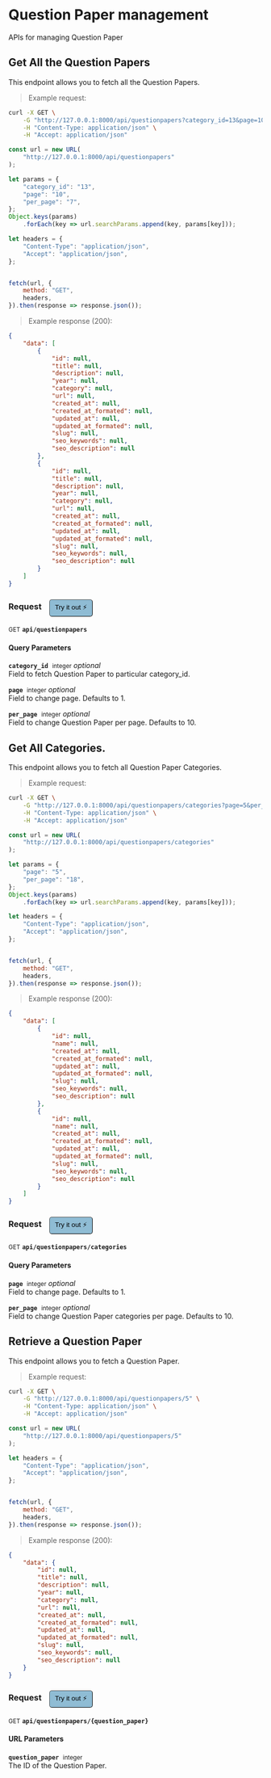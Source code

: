 # Question Paper management

APIs for managing Question Paper

## Get All the Question Papers


This endpoint allows you to fetch all the Question Papers.

> Example request:

```bash
curl -X GET \
    -G "http://127.0.0.1:8000/api/questionpapers?category_id=13&page=10&per_page=7" \
    -H "Content-Type: application/json" \
    -H "Accept: application/json"
```

```javascript
const url = new URL(
    "http://127.0.0.1:8000/api/questionpapers"
);

let params = {
    "category_id": "13",
    "page": "10",
    "per_page": "7",
};
Object.keys(params)
    .forEach(key => url.searchParams.append(key, params[key]));

let headers = {
    "Content-Type": "application/json",
    "Accept": "application/json",
};


fetch(url, {
    method: "GET",
    headers,
}).then(response => response.json());
```


> Example response (200):

```json
{
    "data": [
        {
            "id": null,
            "title": null,
            "description": null,
            "year": null,
            "category": null,
            "url": null,
            "created_at": null,
            "created_at_formated": null,
            "updated_at": null,
            "updated_at_formated": null,
            "slug": null,
            "seo_keywords": null,
            "seo_description": null
        },
        {
            "id": null,
            "title": null,
            "description": null,
            "year": null,
            "category": null,
            "url": null,
            "created_at": null,
            "created_at_formated": null,
            "updated_at": null,
            "updated_at_formated": null,
            "slug": null,
            "seo_keywords": null,
            "seo_description": null
        }
    ]
}
```
<div id="execution-results-GETapi-questionpapers" hidden>
    <blockquote>Received response<span id="execution-response-status-GETapi-questionpapers"></span>:</blockquote>
    <pre class="json"><code id="execution-response-content-GETapi-questionpapers"></code></pre>
</div>
<div id="execution-error-GETapi-questionpapers" hidden>
    <blockquote>Request failed with error:</blockquote>
    <pre><code id="execution-error-message-GETapi-questionpapers"></code></pre>
</div>
<form id="form-GETapi-questionpapers" data-method="GET" data-path="api/questionpapers" data-authed="0" data-hasfiles="0" data-headers='{"Content-Type":"application\/json","Accept":"application\/json"}' onsubmit="event.preventDefault(); executeTryOut('GETapi-questionpapers', this);">
<h3>
    Request&nbsp;&nbsp;&nbsp;
        <button type="button" style="background-color: #8fbcd4; padding: 5px 10px; border-radius: 5px; border-width: thin;" id="btn-tryout-GETapi-questionpapers" onclick="tryItOut('GETapi-questionpapers');">Try it out ⚡</button>
    <button type="button" style="background-color: #c97a7e; padding: 5px 10px; border-radius: 5px; border-width: thin;" id="btn-canceltryout-GETapi-questionpapers" onclick="cancelTryOut('GETapi-questionpapers');" hidden>Cancel</button>&nbsp;&nbsp;
    <button type="submit" style="background-color: #6ac174; padding: 5px 10px; border-radius: 5px; border-width: thin;" id="btn-executetryout-GETapi-questionpapers" hidden>Send Request 💥</button>
    </h3>
<p>
<small class="badge badge-green">GET</small>
 <b><code>api/questionpapers</code></b>
</p>
<h4 class="fancy-heading-panel"><b>Query Parameters</b></h4>
<p>
<b><code>category_id</code></b>&nbsp;&nbsp;<small>integer</small>     <i>optional</i> &nbsp;
<input type="number" name="category_id" data-endpoint="GETapi-questionpapers" data-component="query"  hidden>
<br>
Field to fetch Question Paper to particular category_id.</p>
<p>
<b><code>page</code></b>&nbsp;&nbsp;<small>integer</small>     <i>optional</i> &nbsp;
<input type="number" name="page" data-endpoint="GETapi-questionpapers" data-component="query"  hidden>
<br>
Field to change page. Defaults to 1.</p>
<p>
<b><code>per_page</code></b>&nbsp;&nbsp;<small>integer</small>     <i>optional</i> &nbsp;
<input type="number" name="per_page" data-endpoint="GETapi-questionpapers" data-component="query"  hidden>
<br>
Field to change Question Paper per page. Defaults to 10.</p>
</form>


## Get All Categories.


This endpoint allows you to fetch all Question Paper Categories.

> Example request:

```bash
curl -X GET \
    -G "http://127.0.0.1:8000/api/questionpapers/categories?page=5&per_page=18" \
    -H "Content-Type: application/json" \
    -H "Accept: application/json"
```

```javascript
const url = new URL(
    "http://127.0.0.1:8000/api/questionpapers/categories"
);

let params = {
    "page": "5",
    "per_page": "18",
};
Object.keys(params)
    .forEach(key => url.searchParams.append(key, params[key]));

let headers = {
    "Content-Type": "application/json",
    "Accept": "application/json",
};


fetch(url, {
    method: "GET",
    headers,
}).then(response => response.json());
```


> Example response (200):

```json
{
    "data": [
        {
            "id": null,
            "name": null,
            "created_at": null,
            "created_at_formated": null,
            "updated_at": null,
            "updated_at_formated": null,
            "slug": null,
            "seo_keywords": null,
            "seo_description": null
        },
        {
            "id": null,
            "name": null,
            "created_at": null,
            "created_at_formated": null,
            "updated_at": null,
            "updated_at_formated": null,
            "slug": null,
            "seo_keywords": null,
            "seo_description": null
        }
    ]
}
```
<div id="execution-results-GETapi-questionpapers-categories" hidden>
    <blockquote>Received response<span id="execution-response-status-GETapi-questionpapers-categories"></span>:</blockquote>
    <pre class="json"><code id="execution-response-content-GETapi-questionpapers-categories"></code></pre>
</div>
<div id="execution-error-GETapi-questionpapers-categories" hidden>
    <blockquote>Request failed with error:</blockquote>
    <pre><code id="execution-error-message-GETapi-questionpapers-categories"></code></pre>
</div>
<form id="form-GETapi-questionpapers-categories" data-method="GET" data-path="api/questionpapers/categories" data-authed="0" data-hasfiles="0" data-headers='{"Content-Type":"application\/json","Accept":"application\/json"}' onsubmit="event.preventDefault(); executeTryOut('GETapi-questionpapers-categories', this);">
<h3>
    Request&nbsp;&nbsp;&nbsp;
        <button type="button" style="background-color: #8fbcd4; padding: 5px 10px; border-radius: 5px; border-width: thin;" id="btn-tryout-GETapi-questionpapers-categories" onclick="tryItOut('GETapi-questionpapers-categories');">Try it out ⚡</button>
    <button type="button" style="background-color: #c97a7e; padding: 5px 10px; border-radius: 5px; border-width: thin;" id="btn-canceltryout-GETapi-questionpapers-categories" onclick="cancelTryOut('GETapi-questionpapers-categories');" hidden>Cancel</button>&nbsp;&nbsp;
    <button type="submit" style="background-color: #6ac174; padding: 5px 10px; border-radius: 5px; border-width: thin;" id="btn-executetryout-GETapi-questionpapers-categories" hidden>Send Request 💥</button>
    </h3>
<p>
<small class="badge badge-green">GET</small>
 <b><code>api/questionpapers/categories</code></b>
</p>
<h4 class="fancy-heading-panel"><b>Query Parameters</b></h4>
<p>
<b><code>page</code></b>&nbsp;&nbsp;<small>integer</small>     <i>optional</i> &nbsp;
<input type="number" name="page" data-endpoint="GETapi-questionpapers-categories" data-component="query"  hidden>
<br>
Field to change page. Defaults to 1.</p>
<p>
<b><code>per_page</code></b>&nbsp;&nbsp;<small>integer</small>     <i>optional</i> &nbsp;
<input type="number" name="per_page" data-endpoint="GETapi-questionpapers-categories" data-component="query"  hidden>
<br>
Field to change Question Paper categories per page. Defaults to 10.</p>
</form>


## Retrieve a Question Paper


This endpoint allows you to fetch a Question Paper.

> Example request:

```bash
curl -X GET \
    -G "http://127.0.0.1:8000/api/questionpapers/5" \
    -H "Content-Type: application/json" \
    -H "Accept: application/json"
```

```javascript
const url = new URL(
    "http://127.0.0.1:8000/api/questionpapers/5"
);

let headers = {
    "Content-Type": "application/json",
    "Accept": "application/json",
};


fetch(url, {
    method: "GET",
    headers,
}).then(response => response.json());
```


> Example response (200):

```json
{
    "data": {
        "id": null,
        "title": null,
        "description": null,
        "year": null,
        "category": null,
        "url": null,
        "created_at": null,
        "created_at_formated": null,
        "updated_at": null,
        "updated_at_formated": null,
        "slug": null,
        "seo_keywords": null,
        "seo_description": null
    }
}
```
<div id="execution-results-GETapi-questionpapers--question_paper-" hidden>
    <blockquote>Received response<span id="execution-response-status-GETapi-questionpapers--question_paper-"></span>:</blockquote>
    <pre class="json"><code id="execution-response-content-GETapi-questionpapers--question_paper-"></code></pre>
</div>
<div id="execution-error-GETapi-questionpapers--question_paper-" hidden>
    <blockquote>Request failed with error:</blockquote>
    <pre><code id="execution-error-message-GETapi-questionpapers--question_paper-"></code></pre>
</div>
<form id="form-GETapi-questionpapers--question_paper-" data-method="GET" data-path="api/questionpapers/{question_paper}" data-authed="0" data-hasfiles="0" data-headers='{"Content-Type":"application\/json","Accept":"application\/json"}' onsubmit="event.preventDefault(); executeTryOut('GETapi-questionpapers--question_paper-', this);">
<h3>
    Request&nbsp;&nbsp;&nbsp;
        <button type="button" style="background-color: #8fbcd4; padding: 5px 10px; border-radius: 5px; border-width: thin;" id="btn-tryout-GETapi-questionpapers--question_paper-" onclick="tryItOut('GETapi-questionpapers--question_paper-');">Try it out ⚡</button>
    <button type="button" style="background-color: #c97a7e; padding: 5px 10px; border-radius: 5px; border-width: thin;" id="btn-canceltryout-GETapi-questionpapers--question_paper-" onclick="cancelTryOut('GETapi-questionpapers--question_paper-');" hidden>Cancel</button>&nbsp;&nbsp;
    <button type="submit" style="background-color: #6ac174; padding: 5px 10px; border-radius: 5px; border-width: thin;" id="btn-executetryout-GETapi-questionpapers--question_paper-" hidden>Send Request 💥</button>
    </h3>
<p>
<small class="badge badge-green">GET</small>
 <b><code>api/questionpapers/{question_paper}</code></b>
</p>
<h4 class="fancy-heading-panel"><b>URL Parameters</b></h4>
<p>
<b><code>question_paper</code></b>&nbsp;&nbsp;<small>integer</small>  &nbsp;
<input type="number" name="question_paper" data-endpoint="GETapi-questionpapers--question_paper-" data-component="url" required  hidden>
<br>
The ID of the Question Paper.</p>
</form>



